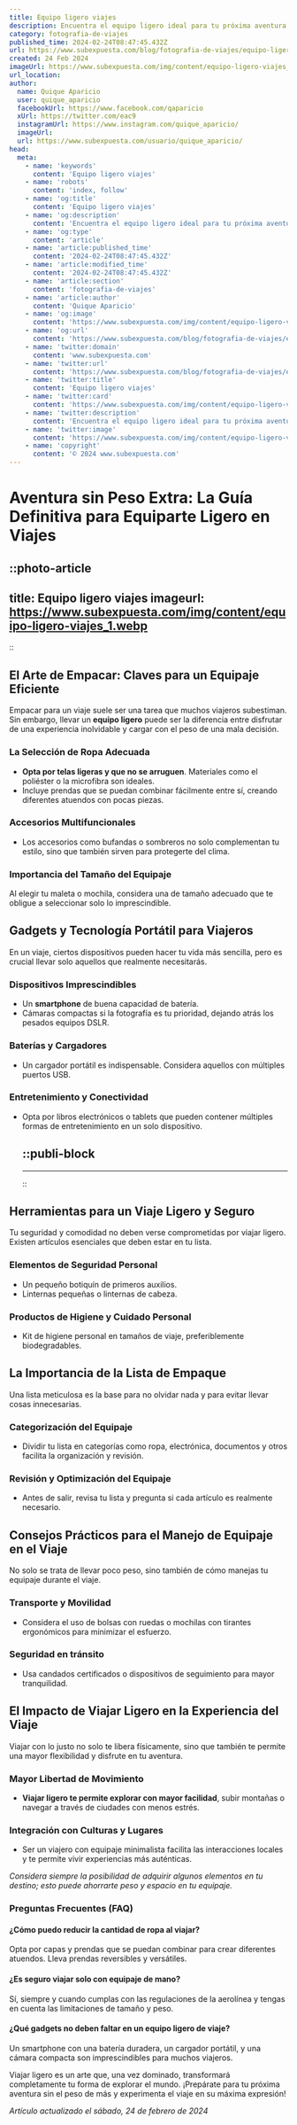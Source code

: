 ```yaml
---
title: Equipo ligero viajes
description: Encuentra el equipo ligero ideal para tu próxima aventura. Calidad y comodidad en cada viaje. ¡Prepárate para explorar con facilidad!
category: fotografia-de-viajes
published_time: 2024-02-24T08:47:45.432Z
url: https://www.subexpuesta.com/blog/fotografia-de-viajes/equipo-ligero-viajes
created: 24 Feb 2024
imageUrl: https://www.subexpuesta.com/img/content/equipo-ligero-viajes_1.webp
url_location:
author:
  name: Quique Aparicio
  user: quique_aparicio
  facebookUrl: https://www.facebook.com/qaparicio
  xUrl: https://twitter.com/eac9
  instagramUrl: https://www.instagram.com/quique_aparicio/
  imageUrl: 
  url: https://www.subexpuesta.com/usuario/quique_aparicio/
head:
  meta:
    - name: 'keywords'
      content: 'Equipo ligero viajes'
    - name: 'robots'
      content: 'index, follow'
    - name: 'og:title'
      content: 'Equipo ligero viajes'
    - name: 'og:description'
      content: 'Encuentra el equipo ligero ideal para tu próxima aventura. Calidad y comodidad en cada viaje. ¡Prepárate para explorar con facilidad!'
    - name: 'og:type'
      content: 'article'
    - name: 'article:published_time'
      content: '2024-02-24T08:47:45.432Z'
    - name: 'article:modified_time'
      content: '2024-02-24T08:47:45.432Z'
    - name: 'article:section'
      content: 'fotografia-de-viajes'
    - name: 'article:author'
      content: 'Quique Aparicio'
    - name: 'og:image'
      content: 'https://www.subexpuesta.com/img/content/equipo-ligero-viajes_1.webp'
    - name: 'og:url'
      content: 'https://www.subexpuesta.com/blog/fotografia-de-viajes/equipo-ligero-viajes'
    - name: 'twitter:domain'
      content: 'www.subexpuesta.com'
    - name: 'twitter:url'
      content: 'https://www.subexpuesta.com/blog/fotografia-de-viajes/equipo-ligero-viajes'
    - name: 'twitter:title'
      content: 'Equipo ligero viajes'
    - name: 'twitter:card'
      content: 'https://www.subexpuesta.com/img/content/equipo-ligero-viajes_1.webp'
    - name: 'twitter:description'
      content: 'Encuentra el equipo ligero ideal para tu próxima aventura. Calidad y comodidad en cada viaje. ¡Prepárate para explorar con facilidad!'
    - name: 'twitter:image'
      content: 'https://www.subexpuesta.com/img/content/equipo-ligero-viajes_1.webp'
    - name: 'copyright'
      content: '© 2024 www.subexpuesta.com'
---
```

# Aventura sin Peso Extra: La Guía Definitiva para Equiparte Ligero en Viajes


::photo-article
---
title: Equipo ligero viajes
imageurl: https://www.subexpuesta.com/img/content/equipo-ligero-viajes_1.webp
---
::


## El Arte de Empacar: Claves para un Equipaje Eficiente
Empacar para un viaje suele ser una tarea que muchos viajeros subestiman. Sin embargo, llevar un **equipo ligero** puede ser la diferencia entre disfrutar de una experiencia inolvidable y cargar con el peso de una mala decisión.

### La Selección de Ropa Adecuada
- **Opta por telas ligeras y que no se arruguen**. Materiales como el poliéster o la microfibra son ideales.
- Incluye prendas que se puedan combinar fácilmente entre sí, creando diferentes atuendos con pocas piezas.

### Accesorios Multifuncionales
- Los accesorios como bufandas o sombreros no solo complementan tu estilo, sino que también sirven para protegerte del clima.

### Importancia del Tamaño del Equipaje
Al elegir tu maleta o mochila, considera una de tamaño adecuado que te obligue a seleccionar solo lo imprescindible.

## Gadgets y Tecnología Portátil para Viajeros
En un viaje, ciertos dispositivos pueden hacer tu vida más sencilla, pero es crucial llevar solo aquellos que realmente necesitarás.

### Dispositivos Imprescindibles
- Un **smartphone** de buena capacidad de batería.
- Cámaras compactas si la fotografía es tu prioridad, dejando atrás los pesados equipos DSLR.

### Baterías y Cargadores
- Un cargador portátil es indispensable. Considera aquellos con múltiples puertos USB.

### Entretenimiento y Conectividad
- Opta por libros electrónicos o tablets que pueden contener múltiples formas de entretenimiento en un solo dispositivo.


  ::publi-block
  ---
  ---
  ::
  
  
## Herramientas para un Viaje Ligero y Seguro
Tu seguridad y comodidad no deben verse comprometidas por viajar ligero. Existen artículos esenciales que deben estar en tu lista.

### Elementos de Seguridad Personal
- Un pequeño botiquín de primeros auxilios.
- Linternas pequeñas o linternas de cabeza.

### Productos de Higiene y Cuidado Personal
- Kit de higiene personal en tamaños de viaje, preferiblemente biodegradables.

## La Importancia de la Lista de Empaque
Una lista meticulosa es la base para no olvidar nada y para evitar llevar cosas innecesarias.

### Categorización del Equipaje
- Dividir tu lista en categorías como ropa, electrónica, documentos y otros facilita la organización y revisión.

### Revisión y Optimización del Equipaje
- Antes de salir, revisa tu lista y pregunta si cada artículo es realmente necesario.

## Consejos Prácticos para el Manejo de Equipaje en el Viaje
No solo se trata de llevar poco peso, sino también de cómo manejas tu equipaje durante el viaje.

### Transporte y Movilidad
- Considera el uso de bolsas con ruedas o mochilas con tirantes ergonómicos para minimizar el esfuerzo.

### Seguridad en tránsito
- Usa candados certificados o dispositivos de seguimiento para mayor tranquilidad.

## El Impacto de Viajar Ligero en la Experiencia del Viaje
Viajar con lo justo no solo te libera físicamente, sino que también te permite una mayor flexibilidad y disfrute en tu aventura.

### Mayor Libertad de Movimiento
- **Viajar ligero te permite explorar con mayor facilidad**, subir montañas o navegar a través de ciudades con menos estrés.

### Integración con Culturas y Lugares
- Ser un viajero con equipaje minimalista facilita las interacciones locales y te permite vivir experiencias más auténticas.

*Considera siempre la posibilidad de adquirir algunos elementos en tu destino; esto puede ahorrarte peso y espacio en tu equipaje.*

### Preguntas Frecuentes (FAQ)

#### ¿Cómo puedo reducir la cantidad de ropa al viajar?
Opta por capas y prendas que se puedan combinar para crear diferentes atuendos. Lleva prendas reversibles y versátiles.

#### ¿Es seguro viajar solo con equipaje de mano?
Sí, siempre y cuando cumplas con las regulaciones de la aerolínea y tengas en cuenta las limitaciones de tamaño y peso.

#### ¿Qué gadgets no deben faltar en un equipo ligero de viaje?
Un smartphone con una batería duradera, un cargador portátil, y una cámara compacta son imprescindibles para muchos viajeros.

Viajar ligero es un arte que, una vez dominado, transformará completamente tu forma de explorar el mundo. ¡Prepárate para tu próxima aventura sin el peso de más y experimenta el viaje en su máxima expresión!

_Artículo actualizado el sábado, 24 de febrero de 2024_